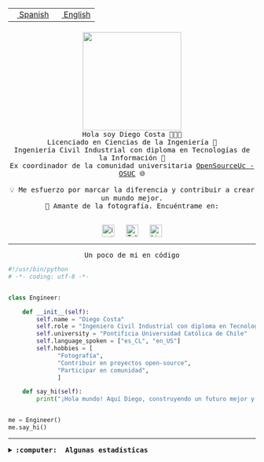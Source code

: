 <table border="0"  align="right">
 <tr><td><a href="README.md"><img src="https://upload.wikimedia.org/wikipedia/commons/thumb/8/89/Bandera_de_Espa%C3%B1a.svg/1200px-Bandera_de_Espa%C3%B1a.svg.png" height="10"> Spanish</a></td>
 <td><a href="README.en.md"><img src="https://upload.wikimedia.org/wikipedia/commons/a/a4/Flag_of_the_United_States.svg" height="10"> English</a></td></tr>
</table><br><br><br>

<p align="center">
  <img src="https://github.com/diegocostares/diegocostares/blob/main/Images/aaa2.gif?raw=true" height="200px" weight="200px">
  <br><samp>
    Hola soy Diego Costa 👨🏻‍💻<br>
    Licenciado en Ciencias de la Ingeniería 🤖<br>
    Ingeniería Civil Industrial con diploma en Tecnologías de la Información 🧠<br>
    Ex coordinador de la comunidad universitaria <a href="https://github.com/open-source-uc">OpenSourceUc - OSUC</a> 🌐<br>
  <br>
    💡 Me esfuerzo por marcar la diferencia y contribuir a crear un mundo mejor.<br>
    📸 Amante de la fotografía. Encuéntrame en: <br>
  <br></samp>
</p>

<p align="center">
   <a href="https://instagram.com/diegocosta_no" target="blank">
      <img align="center" src="https://cdn.jsdelivr.net/npm/simple-icons@3.0.1/icons/instagram.svg" alt="instagram" height="25px" width="25px" />
      &#8203;
   </a>
   &nbsp; &nbsp; &nbsp;
   <a href="https://t.me/diegocosta_no" target="blank">
      <img align="center" alt="Telegram" width="25px" src="https://icons-for-free.com/iconfiles/png/512/Telegram-1324888767380505522.png" />
      &#8203;
   </a>
   &nbsp; &nbsp; &nbsp;
   <a href="https://www.linkedin.com/in/diegocostar/" target="blank">
      <img align="center" alt="LinkedIn" width="25px" src="https://img.icons8.com/metro/452/linkedin.png" />
      &#8203;
   </a>
</p>

---

<p align="center"><front size="25"><samp>Un poco de mi en código</samp></front></p>

```python
#!/usr/bin/python
# -*- coding: utf-8 -*-


class Engineer:

    def __init__(self):
        self.name = "Diego Costa"
        self.role = "Ingeniero Civil Industrial con diploma en Tecnologías de la Información"
        self.university = "Pontificia Universidad Católica de Chile"
        self.language_spoken = ["es_CL", "en_US"]
        self.hobbies = [
              "Fotografía",
              "Contribuir en proyectos open-source",
              "Participar en comunidad",
              ]

    def say_hi(self):
        print("¡Hola mundo! Aquí Diego, construyendo un futuro mejor y cambiando el mundo.")


me = Engineer()
me.say_hi()
```

---

<details>
  <summary><b><samp>:computer: &nbsp;Algunas estadísticas</samp></b></summary>
  <br/></p>

<!--START_SECTION:waka-->
![Code Time](http://img.shields.io/badge/Code%20Time-1%2C740%20hrs%2031%20mins-blue)

📅 **Soy más productivo los Miércoles** 

```text
Lunes                    9857 commits        ██░░░░░░░░░░░░░░░░░░░░░░░   06.52 % 
Martes                   5039 commits        █░░░░░░░░░░░░░░░░░░░░░░░░   03.33 % 
Miércoles                48445 commits       ████████░░░░░░░░░░░░░░░░░   32.06 % 
Jueves                   39604 commits       ███████░░░░░░░░░░░░░░░░░░   26.21 % 
Viernes                  43070 commits       ███████░░░░░░░░░░░░░░░░░░   28.50 % 
Sábado                   4755 commits        █░░░░░░░░░░░░░░░░░░░░░░░░   03.15 % 
Domingo                  356 commits         ░░░░░░░░░░░░░░░░░░░░░░░░░   00.24 % 
```


📊 **Esta semana me dediqué a** 

```text
🐱‍💻 Proyectos: 
buk-webapp               6 hrs 27 mins       ████████████░░░░░░░░░░░░░   47.57 % 
stable-diffusion-webui   3 hrs 40 mins       ███████░░░░░░░░░░░░░░░░░░   27.15 % 
hackathon                1 hr 50 mins        ███░░░░░░░░░░░░░░░░░░░░░░   13.52 % 
a                        1 hr 9 mins         ██░░░░░░░░░░░░░░░░░░░░░░░   08.56 % 
BDD_UC                   10 mins             ░░░░░░░░░░░░░░░░░░░░░░░░░   01.24 % 
```


 Last Updated on 03/08/2024 20:57:37 UTC
<!--END_SECTION:waka-->

<p align="center"> <img src="https://github-readme-stats.vercel.app/api?username=diegocostares&show_icons=true&theme=ayu-mirage" alt="abhisheknaiidu" /></p>

</details>
